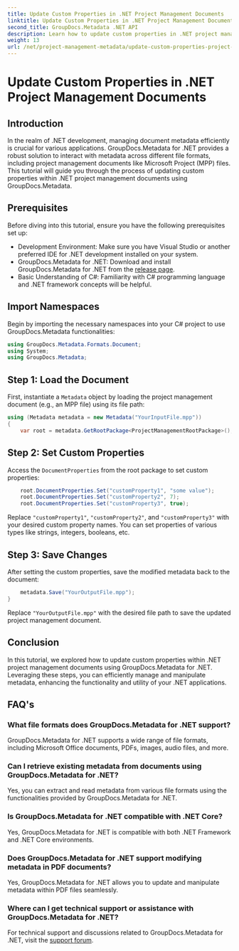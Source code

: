 ```yaml
---
title: Update Custom Properties in .NET Project Management Documents
linktitle: Update Custom Properties in .NET Project Management Documents
second_title: GroupDocs.Metadata .NET API
description: Learn how to update custom properties in .NET project management documents using GroupDocs.Metadata for .NET. Enhance metadata management in your applications.
weight: 13
url: /net/project-management-metadata/update-custom-properties-project-management-documents/
---
```


# Update Custom Properties in .NET Project Management Documents

## Introduction
In the realm of .NET development, managing document metadata efficiently is crucial for various applications. GroupDocs.Metadata for .NET provides a robust solution to interact with metadata across different file formats, including project management documents like Microsoft Project (MPP) files. This tutorial will guide you through the process of updating custom properties within .NET project management documents using GroupDocs.Metadata.
## Prerequisites
Before diving into this tutorial, ensure you have the following prerequisites set up:
- Development Environment: Make sure you have Visual Studio or another preferred IDE for .NET development installed on your system.
- GroupDocs.Metadata for .NET: Download and install GroupDocs.Metadata for .NET from the [release page](https://releases.groupdocs.com/metadata/net/).
- Basic Understanding of C#: Familiarity with C# programming language and .NET framework concepts will be helpful.

## Import Namespaces
Begin by importing the necessary namespaces into your C# project to use GroupDocs.Metadata functionalities:
```csharp
using GroupDocs.Metadata.Formats.Document;
using System;
using GroupDocs.Metadata;
```
## Step 1: Load the Document
First, instantiate a `Metadata` object by loading the project management document (e.g., an MPP file) using its file path:
```csharp
using (Metadata metadata = new Metadata("YourInputFile.mpp"))
{
    var root = metadata.GetRootPackage<ProjectManagementRootPackage>();
```
## Step 2: Set Custom Properties
Access the `DocumentProperties` from the root package to set custom properties:
```csharp
    root.DocumentProperties.Set("customProperty1", "some value");
    root.DocumentProperties.Set("customProperty2", 7);
    root.DocumentProperties.Set("customProperty3", true);
```
Replace `"customProperty1"`, `"customProperty2"`, and `"customProperty3"` with your desired custom property names. You can set properties of various types like strings, integers, booleans, etc.
## Step 3: Save Changes
After setting the custom properties, save the modified metadata back to the document:
```csharp
    metadata.Save("YourOutputFile.mpp");
}
```
Replace `"YourOutputFile.mpp"` with the desired file path to save the updated project management document.

## Conclusion
In this tutorial, we explored how to update custom properties within .NET project management documents using GroupDocs.Metadata for .NET. Leveraging these steps, you can efficiently manage and manipulate metadata, enhancing the functionality and utility of your .NET applications.

## FAQ's
### What file formats does GroupDocs.Metadata for .NET support?
GroupDocs.Metadata for .NET supports a wide range of file formats, including Microsoft Office documents, PDFs, images, audio files, and more.
### Can I retrieve existing metadata from documents using GroupDocs.Metadata for .NET?
Yes, you can extract and read metadata from various file formats using the functionalities provided by GroupDocs.Metadata for .NET.
### Is GroupDocs.Metadata for .NET compatible with .NET Core?
Yes, GroupDocs.Metadata for .NET is compatible with both .NET Framework and .NET Core environments.
### Does GroupDocs.Metadata for .NET support modifying metadata in PDF documents?
Yes, GroupDocs.Metadata for .NET allows you to update and manipulate metadata within PDF files seamlessly.
### Where can I get technical support or assistance with GroupDocs.Metadata for .NET?
For technical support and discussions related to GroupDocs.Metadata for .NET, visit the [support forum](https://forum.groupdocs.com/c/metadata/14).
